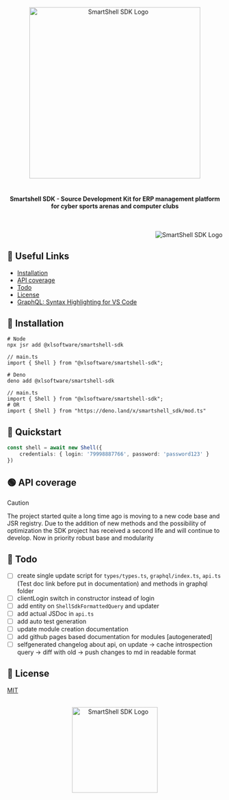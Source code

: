 <br/>
<br/>
<div align="middle">
    <picture>
        <source media="(prefers-color-scheme: dark)"  width="400px" srcset="https://i.imgur.com/bFqB46L.png">
        <img alt="SmartShell SDK Logo" width="400px" src="https://i.imgur.com/2grxTqT.png">
    </picture>
</div>

#

<h4 align="center">
    <strong>Smartshell SDK</strong> - Source Development Kit for ERP management platform<br>for cyber sports arenas and computer clubs  
</h4>
<br/>
<p align="right">
    <picture>
        <source media="(prefers-color-scheme: dark)" srcset="https://i.imgur.com/CEBivQF.png">
        <img alt="SmartShell SDK Logo" src="https://i.imgur.com/TC31MjL.png">
    </picture>
</p>

<h2><strong>🔗 Useful Links</strong></h2>

* <a href="#install">Installation</a>
* <a href="#api">API coverage</a>
* <a href="#todo">Todo</a>
* <a href="#license">License</a>
* <a href="https://marketplace.visualstudio.com/items?itemName=GraphQL.vscode-graphql-syntax">GraphQL: Syntax Highlighting for VS Code</a>

<h2 id="license"><strong>💾 Installation</strong></h2>

```
# Node
npx jsr add @xlsoftware/smartshell-sdk

// main.ts
import { Shell } from "@xlsoftware/smartshell-sdk";

# Deno
deno add @xlsoftware/smartshell-sdk

// main.ts
import { Shell } from "@xlsoftware/smartshell-sdk";
# OR
import { Shell } from "https://deno.land/x/smartshell_sdk/mod.ts"
```

<h2 id="install"><strong>📄 Quickstart</strong></h2>

```ts
const shell = await new Shell({
    credentials: { login: '79998887766', password: 'password123' }
})
```

<h2 id="license"><strong>🟢 API coverage</strong></h2>

> [!CAUTION]
> The project started quite a long time ago is moving to a new code base and JSR registry. Due to the addition of new methods and the possibility of optimization the SDK project has received a second life and will continue to develop. Now in priority robust base and modularity

<h2 id="todo"><strong>🎯 Todo</strong></h2>

- [ ] create single update script for `types/types.ts`, `graphql/index.ts`, `api.ts` (Test doc link before put in documentation) and methods in graphql folder
- [ ] clientLogin switch in constructor instead of login
- [ ] add entity on `ShellSdkFormattedQuery` and updater
- [ ] add actual JSDoc in `api.ts`
- [ ] add auto test generation
- [ ] update module creation documentation
- [ ] add github pages based documentation for modules [autogenerated]
- [ ] selfgenerated changelog about api, on update -> cache introspection query -> diff with old -> push changes to md in readable format

<h2 id="license"><strong>📜 License</strong></h2>

[MIT](https://github.com/xl-soft/smartshell-sdk/blob/main/LICENSE)

<br/>
<div align="center">
  <a href="https://t.me/xlsoftware" target="_blank" rel="noreferrer">
    <picture>
        <source media="(prefers-color-scheme: dark)" width="200px" srcset="https://i.imgur.com/RKKVCpQ.png">
        <img alt="SmartShell SDK Logo" width="200px" src="https://i.imgur.com/iR5safJ.png">
    </picture>
  </a>
</div>
